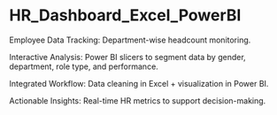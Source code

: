 # HR_Dashboard_Excel_PowerBI

Employee Data Tracking: Department-wise headcount monitoring.

Interactive Analysis: Power BI slicers to segment data by gender, department, role type, and performance.

Integrated Workflow: Data cleaning in Excel + visualization in Power BI.

Actionable Insights: Real-time HR metrics to support decision-making.
